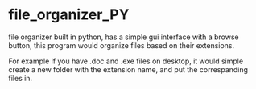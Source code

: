 # file_organizer_PY
file organizer built in python, has a simple gui interface with a browse button, this program would organize files based on their extensions.

For example if you have .doc and .exe files on desktop, it would simple create a new folder with the extension name, and put the correspanding files in.

